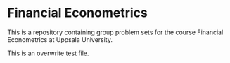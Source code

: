 # Financial Econometrics

This is a repository containing group problem sets for the course Financial Econometrics at Uppsala University.

This is an overwrite test file.

